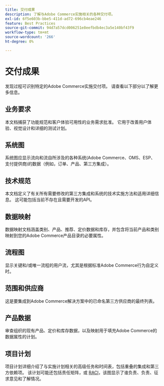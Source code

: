 ```yaml
---
title: 交付成果
description: 了解与Adobe Commerce实施相关的各种交付项。
exl-id: 6f5e603b-bbe5-411d-ad72-696cb4eae246
feature: Best Practices
source-git-commit: 94d7a57dcd006251e8eefbdb4ec3a5e140bf43f9
workflow-type: tm+mt
source-wordcount: '266'
ht-degree: 0%

---
```


# 交付成果

发现过程可识别特定的Adobe Commerce实施交付项。 请查看以下部分以了解更多信息。

## 业务要求

本文档捕获了功能规范和客户体验可用性的业务需求批准。 它用于改善用户体验、视觉设计和详细的测试计划。

## 系统图

系统图应显示流向和流自所涉及的各种系统(Adobe Commerce、OMS、ESP、支付提供商)的数据（例如，订单、产品、第三方集成）。

## 技术规范

本文档定义了有关所有需要修改的第三方集成和系统的技术实施方法和适用详细信息。 这可能包括当前不存在且需要开发的API。

## 数据映射

数据映射文档涵盖类别、产品、推荐、定价数据和库存，并包含将当前产品和类别映射到您的Adobe Commerce产品目录的必要属性。

## 流程图

显示关键和/或唯一流程的用户流，尤其是根据标准Adobe Commerce行为自定义时。

## 范围和供应商

这是要集成到Adobe Commerce解决方案中的已命名第三方供应商的最终列表。

## 产品数据

审查组织的现有产品、定价和库存数据，以及映射用于填充Adobe Commerce的数据属性的计划。

## 项目计划

项目计划详细介绍了与实施计划相关的高级任务和时间表，包括重叠的集成和第三方依赖项。 该计划可能还包括责任矩阵，或 [RACI](../planning/ownership.md)，该图显示了谁负责、负责、征求意见和了解情况。
